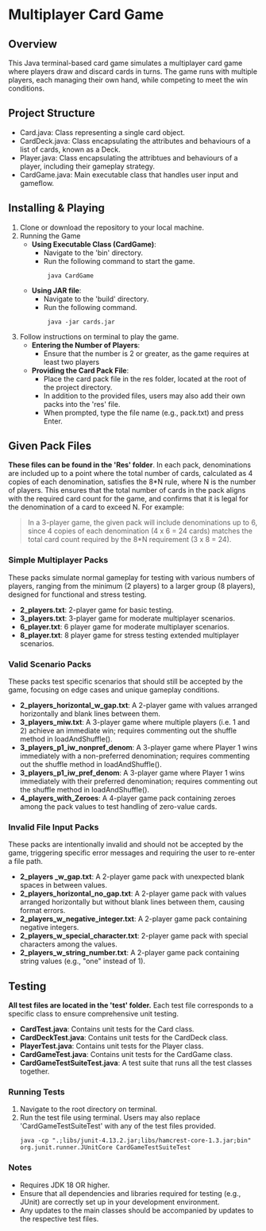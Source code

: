 # Multiplayer Card Game
## Overview
This Java terminal-based card game simulates a multiplayer card game where players draw and discard cards in turns. The game runs with multiple players, each managing their own hand, while competing to meet the win conditions.

## Project Structure
- Card.java: Class representing a single card object.
- CardDeck.java: Class encapsulating the attributes and behaviours of a list of cards, known as a Deck.
- Player.java: Class encapsulating the attribtues and behaviours of a player, including their gameplay strategy.
- CardGame.java: Main executable class that handles user input and gameflow.

## Installing & Playing
1. Clone or download the repository to your local machine.
2. Running the Game
   - **Using Executable Class (CardGame)**:
     - Navigate to the 'bin' directory.
     - Run the following command to start the game.
        ```
         java CardGame
        ```
   - **Using JAR file**:
     - Navigate to the 'build' directory.
     - Run the following command.
        ```
         java -jar cards.jar
        ```
3. Follow instructions on terminal to play the game.
   - **Entering the Number of Players**:
     - Ensure that the number is 2 or greater, as the game requires at least two players
   - **Providing the Card Pack File**:
     - Place the card pack file in the res folder, located at the root of the project directory.
     - In addition to the provided files, users may also add their own packs into the 'res' file.
     - When prompted, type the file name (e.g., pack.txt) and press Enter.

## Given Pack Files
**These files can be found in the 'Res' folder**. In each pack, denominations are included up to a point where the total number of cards, calculated as 4 copies of each denomination, satisfies the 8*N rule, where N is the number of players. This ensures that the total number of cards in the pack aligns with the required card count for the game, and confirms that it is legal for the denomination of a card to exceed N. For example:

> In a 3-player game, the given pack will include denominations up to 6, since 4 copies of each denomination (4 x 6 = 24 cards) matches the total card count required by the 8*N requirement (3 x 8 = 24).

### Simple Multiplayer Packs
These packs simulate normal gameplay for testing with various numbers of players, ranging from the minimum (2 players) to a larger group (8 players), designed for functional and stress testing.
- **2_players.txt**: 2-player game for basic testing.
- **3_players.txt**: 3-player game for moderate multiplayer scenarios.
- **6_player.txt**: 6 player game for moderate multiplayer scenarios.
- **8_player.txt**: 8 player game for stress testing extended multiplayer scenarios.

### Valid Scenario Packs
These packs test specific scenarios that should still be accepted by the game, focusing on edge cases and unique gameplay conditions.
- **2_players_horizontal_w_gap.txt**: A 2-player game with values arranged horizontally and blank lines between them.
- **3_players_miw.txt**: A 3-player game where multiple players (i.e. 1 and 2) achieve an immediate win; requires commenting out the shuffle method in loadAndShuffle().
- **3_players_p1_iw_nonpref_denom**: A 3-player game where Player 1 wins immediately with a non-preferred denomination; requires commenting out the shuffle method in loadAndShuffle().
- **3_players_p1_iw_pref_denom**: A 3-player game where Player 1 wins immediately with their preferred denomination; requires commenting out the shuffle method in loadAndShuffle().
- **4_players_with_Zeroes**: A 4-player game pack containing zeroes among the pack values to test handling of zero-value cards.
  
### Invalid File Input Packs
These packs are intentionally invalid and should not be accepted by the game, triggering specific error messages and requiring the user to re-enter a file path.
- **2_players _w_gap.txt**: A 2-player game pack with unexpected blank spaces in between values.
- **2_players_horizontal_no_gap.txt**: A 2-player game pack with values arranged horizontally but without blank lines between them, causing format errors.
- **2_players_w_negative_integer.txt**: A 2-player game pack containing negative integers.
- **2_players_w_special_character.txt**:  2-player game pack with special characters among the values.
- **2_players_w_string_number.txt**: A 2-player game pack containing string values (e.g., "one" instead of 1).

## Testing
**All test files are located in the 'test' folder.** Each test file corresponds to a specific class to ensure comprehensive unit testing.
- **CardTest.java**: Contains unit tests for the Card class.
- **CardDeckTest.java**: Contains unit tests for the CardDeck class.
- **PlayerTest.java**: Contains unit tests for the Player class.
- **CardGameTest.java**: Contains unit tests for the CardGame class.
- **CardGameTestSuiteTest.java**: A test suite that runs all the test classes together.

### Running Tests
1.	Navigate to the root directory on terminal.
2. Run the test file using terminal. Users may also replace 'CardGameTestSuiteTest' with any of the test files provided.
   ```
   java -cp ".;libs/junit-4.13.2.jar;libs/hamcrest-core-1.3.jar;bin" org.junit.runner.JUnitCore CardGameTestSuiteTest
   ```

### Notes
- Requires JDK 18 OR higher.
- Ensure that all dependencies and libraries required for testing (e.g., JUnit) are correctly set up in your development environment.
- Any updates to the main classes should be accompanied by updates to the respective test files.
